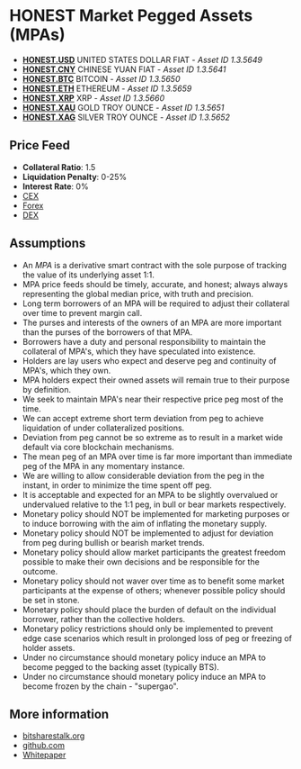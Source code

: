 # HONEST Market Pegged Assets (MPAs)
* **[HONEST.USD](/asset/HONEST.USD)** UNITED STATES DOLLAR FIAT - *Asset ID 1.3.5649*
* **[HONEST.CNY](/asset/HONEST.CNY)** CHINESE YUAN FIAT - *Asset ID 1.3.5641*
* **[HONEST.BTC](/asset/HONEST.BTC)** BITCOIN - *Asset ID 1.3.5650*
* **[HONEST.ETH](/asset/HONEST.ETH)** ETHEREUM - *Asset ID 1.3.5659*
* **[HONEST.XRP](/asset/HONEST.XRP)** XRP - *Asset ID 1.3.5660*
* **[HONEST.XAU](/asset/HONEST.XAU)** GOLD TROY OUNCE - *Asset ID 1.3.5651*
* **[HONEST.XAG](/asset/HONEST.XAG)** SILVER TROY OUNCE - *Asset ID 1.3.5652*

## Price Feed
- **Collateral Ratio**: 1.5
- **Liquidation Penalty**: 0-25%
- **Interest Rate**: 0%
- [CEX](https://github.com/litepresence/Honest-MPA-Price-Feeds/blob/master/honest/pricefeed_cex.py#L39)
- [Forex](https://github.com/litepresence/Honest-MPA-Price-Feeds/blob/master/honest/pricefeed_forex.py#L34)
- [DEX](https://github.com/litepresence/Honest-MPA-Price-Feeds/blob/master/honest/pricefeed_dex.py#L66)

## Assumptions
* An *MPA* is a derivative smart contract with the sole purpose of tracking the value of its underlying asset 1:1.
* MPA price feeds should be timely, accurate, and honest; always always representing the global median price, with truth and precision.
* Long term borrowers of an MPA will be required to adjust their collateral over time to prevent margin call.
* The purses and interests of the owners of an MPA are more important than the purses of the borrowers of that MPA.
* Borrowers have a duty and personal responsibility to maintain the collateral of MPA's, which they have speculated into existence.
* Holders are lay users who expect and deserve peg and continuity of MPA's, which they own.
* MPA holders expect their owned assets will remain true to their purpose by definition.
* We seek to maintain MPA's near their respective price peg most of the time.
* We can accept extreme short term deviation from peg to achieve liquidation of under collateralized positions.
* Deviation from peg cannot be so extreme as to result in a market wide default via core blockchain mechanisms.
* The mean peg of an MPA over time is far more important than immediate peg of the MPA in any momentary instance.
* We are willing to allow considerable deviation from the peg in the instant, in order to minimize the time spent off peg.
* It is acceptable and expected for an MPA to be slightly overvalued or undervalued relative to the 1:1 peg, in bull or bear markets respectively.
* Monetary policy should NOT be implemented for marketing purposes or to induce borrowing with the aim of inflating the monetary supply.
* Monetary policy should NOT be implemented to adjust for deviation from peg during bullish or bearish market trends.
* Monetary policy should allow market participants the greatest freedom possible to make their own decisions and be responsible for the outcome.
* Monetary policy should not waver over time as to benefit some market participants at the expense of others; whenever possible policy should be set in stone.
* Monetary policy  should place the burden of default on the individual borrower, rather than the collective holders.
* Monetary policy restrictions should only be implemented to prevent edge case scenarios which result in prolonged loss of peg or freezing of holder assets.
* Under no circumstance should monetary policy induce an MPA to become pegged to the backing asset (typically BTS).
* Under no circumstance should monetary policy induce an MPA to become frozen by the chain - "supergao".

## More information
* [bitsharestalk.org](https://bitsharestalk.org/index.php?topic=32035)
* [github.com](https://github.com/litepresence/Honest-MPA-Price-Feeds)
* [Whitepaper](https://github.com/litepresence/Honest-MPA-Price-Feeds/blob/master/docs/whitepaper.md)
